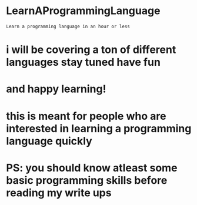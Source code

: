 # LearnAProgrammingLanguage
```
Learn a programming language in an hour or less
```
# i will be covering a ton of different languages stay tuned have fun
# and happy learning!
# this is meant for people who are interested in learning a programming language quickly
# PS: you should know atleast some basic programming skills before reading my write ups
